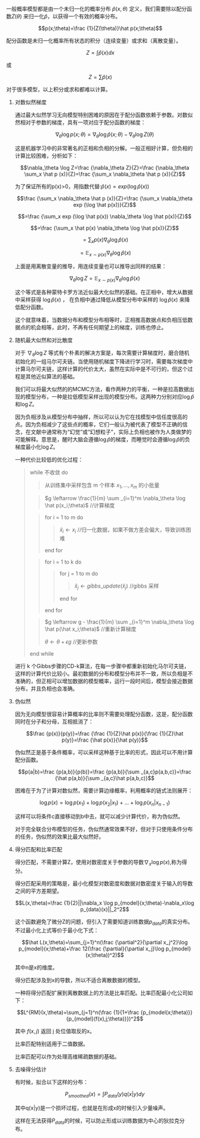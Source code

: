 一般概率模型都是由一个未归一化的概率分布 $\hat p(x,\theta)$ 定义，我们需要除以配分函数$Z(\theta)$ 来归一化$\hat p$，以获得一个有效的概率分布。

$$p(x;\theta)=\frac {1}{Z(\theta)}\hat p(x;\theta)$$

配分函数是未归一化概率所有状态的积分（连续变量）或求和（离散变量）。

$$Z=\int \hat p(x)dx$$

或

$$Z=\sum \hat p(x)$$


对于很多模型，以上积分或求和都难以计算。

1. 对数似然梯度

    通过最大似然学习无向模型特别困难的原因在于配分函数依赖于参数。对数似然相对于参数的梯度，具有一项对应于配分函数的梯度：

    $$\nabla_\theta \log p(x;\theta)=\nabla_\theta \log \hat p(x;\theta) - \nabla_\theta \log Z(\theta) $$

    这是机器学习中的非常著名的正相和负相的分解。一般正相好计算，但负相的计算比较困难，分析如下：

    $$\nabla_\theta \log Z=\frac {\nabla_\theta Z}{Z}=\frac {\nabla_\theta \sum_x \hat p (x)}{Z}=\frac {\sum_x \nabla_\theta \hat p (x)}{Z}$$

    为了保证所有的p(x)>0，用指数代替:$\hat p(x)=exp (\log \hat p(x))$

    $$\frac {\sum_x \nabla_\theta \hat p (x)}{Z}=\frac {\sum_x \nabla_\theta exp (\log \hat p(x))}{Z}$$

    $$=\frac {\sum_x  exp (\log \hat p(x)) \nabla_\theta \log \hat p(x)}{Z}$$

    $$=\frac {\sum_x  \hat p(x) \nabla_\theta \log \hat p(x)}{Z}$$

    $$=\sum_x  p(x) \nabla_\theta \log \hat p(x)$$

    $$=\mathbb E _{x \sim p(x)}  \nabla_\theta \log \hat p(x)$$

    上面是用离散变量的推导，用连续变量也可以推导出同样的结果：

    $$\nabla_\theta \log Z=\mathbb E _{x \sim p(x)}  \nabla_\theta \log \hat p(x)$$

    这个等式是各种蒙特卡罗方法近似最大化似然的基础。在正相中，增大从数据中采样获得 $\log \hat p(x)$ ， 在负相中通过降低从模型分布中采样的 $\log \hat p(x)$ 来降低配分函数。

    这个就意味着，当数据分布和模型分布相等时，正相推高数据点和负相压低数据点的机会相等，此时，不再有任何期望上的梯度，训练也停止。

1. 随机最大似然和对比散度

    对于 $\nabla_\theta \log Z$ 等式有个朴素的解决方案是，每次需要计算梯度时，磨合随机初始化的一组马尔可夫链。当使用随机梯度下降进行学习时，需要每次梯度中计算马尔可夫链，这样计算的代价太大，虽然在实际中是不可行的，但这个过程是其他近似算法的基础。

    我们可以将最大似然的的MCMC方法，看作两种力的平衡，一种是拉高数据出现的模型分布，一种是拉低模型采样出现的模型分布。这两种力分别对应$\log \hat p$和$\log Z$。

    因为负相涉及从模型分布中抽样，所以可以认为它在找模型中信任度很高的点。因为负相减少了这些点的概率，它们一般认为被代表了模型不正确的信念，在文献中通常称为“幻觉”或“幻想粒子”，实际上负相也被作为人类做梦的可能解释。意思是，醒时大脑会遵循$\log \hat p$的梯度，而睡觉时会遵循$\log \hat p$的负梯度最小化$\log Z$。

    一种代价比较低的优化过程：

    >  while 不收敛 do 
    >
    >>  从训练集中采样包含 m 个样本 ${x_1,...,x_m}$ 的小批量
    >
    >>  $g \leftarrow \frac{1}{m} \sum _{i=1}^m \nabla_\theta \log \hat p(x_i;\theta)$ //计算梯度
    >
    >>  for i = 1 to m do
    >>
    >>>  $\hat x_i \leftarrow x_i$ //归一化数据，如果不做方差会偏大，导致训练困难
    >>>
    >> end for
    >
    >> for i = 1 to k do
    >>
    >>> for j = 1 to m do
    >>>
    >>>> $\hat x_j \leftarrow gibbs\_update(\hat x_j)$  //gibbs 采样
    >>>
    >>> end for
    >>>
    >> end for
    >
    >> $g \leftarrow g - \frac{1}{m} \sum _{i=1}^m \nabla_\theta \log \hat p(\hat x_i;\theta)$ //重新计算梯度
    >>
    >> $\theta \leftarrow \theta + \epsilon g$ //更新参数
    >
    > end while

    进行 k 个Gibbs步骤的CD-k算法，在每一步骤中都重新初始化马尔可夫链，这样的计算代价比较小。最初数据的分布和模型分布并不一致，所以负相是不准确的，但正相可以增加数据的模型概率，运行一段时间后，模型会接近数据分布，并且负相也会准确。

1. 伪似然

    因为无向模型很容易计算概率的比率则不需要处理配分函数，这是，配分函数同时在分子和分母，互相抵消了：

    $$\frac {p(x)}{p(y)}=\frac {\frac {1}{Z}\hat p(x)}{\frac {1}{Z}\hat p(y)}=\frac {\hat p(x)}{\hat p(y)}$$

    伪似然正是基于条件概率，可以采样这种基于比率的形式，因此可以不用计算配分函数。

    $$p(a|b)=\frac {p(a,b)}{p(b)}=\frac {p(a,b)}{\sum _{a,c}p(a,b,c)}=\frac {\hat p(a,b)}{\sum _{a,c}\hat p(a,b,c)}$$

    困难在于为了计算对数似然，需要计算边缘概率，利用概率的链式法则展开：

    $$\log p(x)=\log p(x_1)+\log p(x_2|x_1)+...+\log p(x_n|x_{n-1})$$

    这样可以将条件c直接移动到b中去，就可以减少计算代价，称为伪似然。

    对于完全联合分布模型的任务，伪似然通常效果不好，但对于只使用条件分布的任务，伪似然的效果比最大似然好。

1. 得分匹配和比率匹配

    得分匹配，不需要计算Z，使用对数密度关于参数的导数$\nabla_x \log p(x)$,称为得分。

    得分匹配采用的策略是，最小化模型对数密度和数据对数密度关于输入的导数之间的平方差期望。

    $$L(x,\theta)=\frac {1}{2}||\nabla_x \log p_{model}(x;\theta)-\nabla_x\log p_{data}(x)||_2^2$$

    这个函数避免了微分Z的问题，但引入了需要知道训练数据$p_{data}$的真实分布。不过最小化上式等价于最小化下式：

    $$\hat L(x,\theta)=\sum_{j=1}^n(\frac {\partial^2}{\partial x_j^2}\log p_{model}(x;\theta)+\frac 12(\frac {\partial}{\partial x_j}\log p_{model}(x;\theta))^2)$$

    其中n是x的维度。

    得分匹配涉及到x的导数，所以不适合离散数据的模型。

    一种将得分匹配扩展到离散数据上的方法是比率匹配。比率匹配最小化公司如下：

    $$L^{RM}(x,\theta)=\sum_{j=1}^n(\frac {1}{1+\frac {p_{model(x;\theta)}}{p_{model}(f(x),j;\theta)}})^2$$

    其中 $f(x,j)$ 返回 j 处位值取反的x。

    比率匹配特别适用于二值数据。

    比率匹配可以作为处理高维稀疏数据的基础。

1. 去噪得分估计

    有时候，拟合以下这样的分布：

    $$P_{smoothed}(x)=\int P_{data}(y)q(x|y)dy$$

    其中q(x|y)是一个损坏过程，也就是在形成x的时候引入少量噪声。

    这样在无法获得$P_{data}$的时候，可以防止形成以训练数据为中心的狄拉克分布。

    